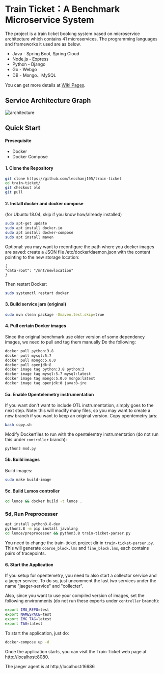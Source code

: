
# Train Ticket：A Benchmark Microservice System

The project is a train ticket booking system based on microservice architecture which contains 41 microservices. The programming languages and frameworks it used are as below.
- Java - Spring Boot, Spring Cloud
- Node.js - Express
- Python - Django
- Go - Webgo
- DB - Mongo、MySQL

You can get more details at [Wiki Pages](https://github.com/FudanSELab/train-ticket/wiki).

## Service Architecture Graph
![architecture](./image/2.png)

## Quick Start

#### Presequisite
* Docker
* Docker Compose

#### 1. Clone the Repository
```bash
git clone https://github.com/leochanj105/train-ticket
cd train-ticket/
git checkout old
git pull
```

#### 2. Install docker and docker compose 
(for Ubuntu 18.04, skip if you know how/already installed)
```bash
sudo apt-get update
sudo apt install docker.io
sudo apt install docker-compose
sudo apt install maven
```
Optional: you may want to reconfigure the path where you docker images are saved:
create a JSON file /etc/docker/daemon.json with the content pointing to the new storage location:
```
{
"data-root": "/mnt/newlocation"
}
```
Then restart Docker:
```bash
sudo systemctl restart docker
```

#### 3. Build service jars (original)
```bash
sudo mvn clean package -Dmaven.test.skip=true
```

#### 4. Pull certain Docker images
Since the original benchmark use older version of some dependency images, we need to pull and tag them manually
Do the following:
```bash
docker pull python:3.8
docker pull mysql:5.7
docker pull mongo:5.0.0
docker pull openjdk:8
docker image tag python:3.8 python:3
docker image tag mysql:5.7 mysql:latest
docker image tag mongo:5.0.0 mongo:latest
docker image tag openjdk:8 java:8-jre
```

#### 5a. Enable Opentelemetry instrumentation
If you want don't want to include OTL instrumentation, simply goes to the next step.
Note: this will modify many files, so you may want to create a new branch if you want to keep an original version.
Copy opentemetry jars:
```bash
bash copy.sh
```

Modify Dockerfiles to run with the opentelemtry instrumentation (do not run this under `controller` branch):
```bash
python3 mod.py
```

#### 5b. Build images
Build images:
```bash
sudo make build-image
```

#### 5c. Build Lumos controller
```bash
cd lumos && docker build -t lumos .
```

### 5d, Run Preprocesser
```bash
apt install python3.8-dev
python3.8 -m pip install javalang
cd lumos/preprocesser && python3.8 train-ticket-parser.py
```
You need to change the train-ticket project dir in `train-ticket-parser.py`. This will generate `coarse_block.lms` and `fine_block.lms`, each contains pairs of tracepoints.

#### 6. Start the Application
If you setup for opentemetry, you need to also start a collector service and a jaeger service.
To do so, just uncomment the last two services under the name "jaeger-service" and "collecter".

Also, since you want to use your compiled version of images, set the following environments (do not run these exports under `controller` branch):

```bash
export IMG_REPO=test
export NAMESPACE=test
export IMG_TAG=latest
export TAG=latest
```

To start the application, just do:
```bash
docker-compose up -d
```


Once the application starts, you can visit the Train Ticket web page at [http://localhost:8080](http://localhost:8080).

The jaeger agent is at http://localhost:16686



